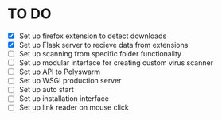 # TO DO

- [x] Set up firefox extension to detect downloads
- [x] Set up Flask server to recieve data from extensions
- [ ] Set up scanning from specific folder functionality
- [ ] Set up modular interface for creating custom virus scanner
- [ ] Set up API to Polyswarm
- [ ] Set up WSGI production server
- [ ] Set up auto start
- [ ] Set up installation interface
- [ ] Set up link reader on mouse click
